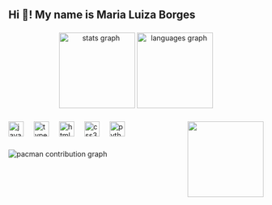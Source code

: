 <h2 align="left">Hi 👋! My name is Maria Luiza Borges</h2>

###

<div align="center">
  <img src="https://github-readme-stats.vercel.app/api?username=LuizaBorges23&hide_title=false&hide_rank=false&show_icons=true&include_all_commits=true&count_private=true&disable_animations=false&theme=dracula&locale=en&hide_border=false" height="150" alt="stats graph"  />
  <img src="https://github-readme-stats.vercel.app/api/top-langs?username=LuizaBorges23&locale=en&hide_title=false&layout=compact&card_width=320&langs_count=5&theme=dracula&hide_border=false" height="150" alt="languages graph"  />
</div>

###

<img align="right" height="150" src="file:///C:/Users/lulub/Downloads/Imagem%20do%20WhatsApp%20de%202025-04-16%20%C3%A0(s)%2013.20.22_08151367-fotor-ai-art-effects-20250421182645.jpg"  />

###

<div align="left">
  <img src="https://cdn.jsdelivr.net/gh/devicons/devicon/icons/javascript/javascript-original.svg" height="30" alt="javascript logo"  />
  <img width="12" />
  <img src="https://cdn.jsdelivr.net/gh/devicons/devicon/icons/typescript/typescript-original.svg" height="30" alt="typescript logo"  />
  <img width="12" />
  <img src="https://cdn.jsdelivr.net/gh/devicons/devicon/icons/html5/html5-original.svg" height="30" alt="html5 logo"  />
  <img width="12" />
  <img src="https://cdn.jsdelivr.net/gh/devicons/devicon/icons/css3/css3-original.svg" height="30" alt="css3 logo"  />
  <img width="12" />
  <img src="https://cdn.jsdelivr.net/gh/devicons/devicon/icons/python/python-original.svg" height="30" alt="python logo"  />
  <img width="12" />
</div>

###


<picture>
  <source media="(prefers-color-scheme: dark)" srcset="https://raw.githubusercontent.com/LuizaBorges23/LuizaBorges23/output/pacman-contribution-graph-dark.svg">
  <source media="(prefers-color-scheme: light)" srcset="https://raw.githubusercontent.com/LuizaBorges23/LuizaBorges23/output/pacman-contribution-graph.svg">
  <img alt="pacman contribution graph" src="https://raw.githubusercontent.com/LuizaBorges23/LuizaBorges23/output/pacman-contribution-graph.svg">
</picture>

###


<br clear="both">


###

